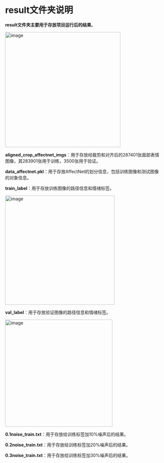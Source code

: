 # result文件夹说明

**result文件夹主要用于存放项目运行后的结果**。 

<img width="372" alt="image" src="https://github.com/coder-xinxiaohai/AffectNet-Processing/assets/73678229/e1dadd83-3b69-4c5a-920f-e4f03a15998d">

**aligned_crop_affectnet_imgs**：用于存放经裁剪和对齐后的287401张面部表情图像，其283901张用于训练，3500张用于验证。 

**data_affectnet.pkl**：用于存放AffectNet的划分信息，包括训练图像和测试图像的对象信息。 

**train_label**：用于存放训练图像的路径信息和情绪标签。 

<img width="353" alt="image" src="https://github.com/coder-xinxiaohai/AffectNet-Processing/assets/73678229/351b28b6-d400-405b-b548-de29caa07fd6">

**val_label**：用于存放验证图像的路径信息和情绪标签。

<img width="346" alt="image" src="https://github.com/coder-xinxiaohai/AffectNet-Processing/assets/73678229/a7e805e9-a136-4f17-a67d-9776276a2320">

**0.1noise_train.txt**：用于存放给训练标签加10%噪声后的结果。

**0.2noise_train.txt**：用于存放给训练标签加20%噪声后的结果。

**0.3noise_train.txt**：用于存放给训练标签加30%噪声后的结果。




